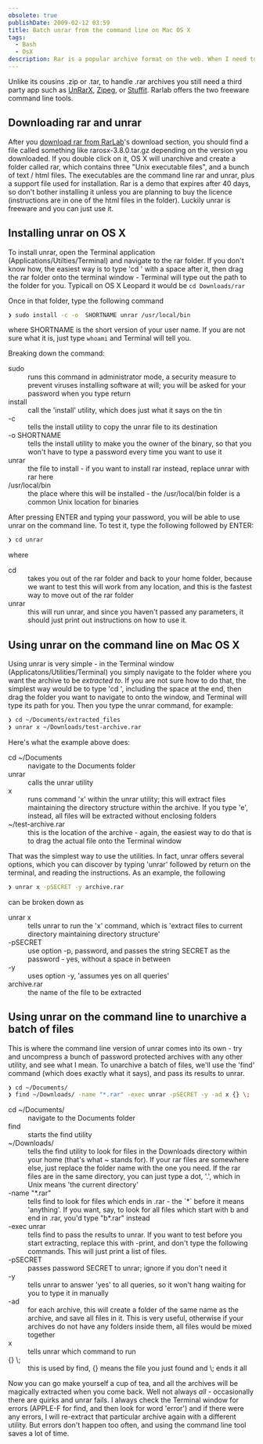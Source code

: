 ```yaml
---
obsolete: true
publishDate: 2009-02-12 03:59
title: Batch unrar from the command line on Mac OS X
tags:
  - Bash
  - OsX
description: Rar is a popular archive format on the web. When I need to unarchive several rar files at once, I use <a href="http://www.rarlab.com/download.htm">RarLab&#39;s command line tool</a>. Here&#39;s how
---
```


Unlike its cousins .zip or .tar, to handle .rar archives you still need a third party app such as [UnRarX](http://www.unrarx.com/), [Zipeg](http://www.zipeg.com/), or [Stuffit](http://shop.smithmicro.com/). Rarlab offers the two freeware command line tools.

## Downloading rar and unrar

After you [download rar from RarLab](http://www.rarlab.com/download.htm)'s download section, you should find a file called something like rarosx-3.8.0.tar.gz depending on the version you downloaded. If you double click on it, OS X will unarchive and create a folder called rar, which contains three "Unix executable files", and a bunch of text / html files. The executables are the command line rar and unrar, plus a support file used for installation. Rar is a demo that expires after 40 days, so don't bother installing it unless you are planning to buy the licence (instructions are in one of the html files in the folder). Luckily unrar is freeware and you can just use it.

## Installing unrar on OS X

To install unrar, open the Terminal application (Applications/Utilties/Terminal) and navigate to the rar folder. If you don't know how, the easiest way is to type 'cd ' with a space after it, then drag the rar folder onto the terminal window - Terminal will type out the path to the folder for you. Typicall on OS X Leopard it would be
`cd Downloads/rar`

Once in that folder, type the following command

```bash
❯ sudo install -c -o  SHORTNAME unrar /usr/local/bin
```

where SHORTNAME is the short version of your user name. If you are not sure what it is, just type
`whoami` and Terminal will tell you.

Breaking down the command:

<dl class="code-breakdown">
<dt>sudo</dt>
<dd>runs this command in administrator mode, a security measure to prevent viruses installing software at will; you will be asked for your password when you type return</dd>
<dt>install</dt>
<dd>call the 'install' utility, which does just what it says on the tin</dd>
<dt>-c</dt>
<dd>tells the install utility to copy the unrar file to its destination</dd>
<dt>-o SHORTNAME</dt>
<dd>tells the install utility to make you the owner of the binary, so that you won't have to type a password every time you want to use it</dd>
<dt>unrar</dt>
<dd>the file to install - if you want to install rar instead, replace unrar with rar here</dd>
<dt>/usr/local/bin</dt>
<dd>the place where this will be installed - the /usr/local/bin folder is a common Unix location for binaries</dd>
</dl>

After pressing ENTER and typing your password, you will be able to use unrar on the command line. To test it, type the following followed by ENTER:

```bash
❯ cd unrar
```

where

<dl class="code-breakdown">
<dt>cd</dt>
<dd>takes you out of the rar folder and back to your home folder, because we want to test this will work from any location, and this is the fastest way to move out of the rar folder</dd>

<dt>unrar</dt>
<dd>this will run unrar, and since you haven't passed any parameters, it should just print out instructions on how to use it.</dd>
</dl>

## Using unrar on the command line on Mac OS X

Using unrar is very simple - in the Terminal window (Applicatons/Utilities/Terminal) you simply navigate to the folder where you want the archive to be _extracted to_. If you are not sure how to do that, the simplest way would be to type 'cd ', including the space at the end, then drag the folder you want to navigate to onto the window, and Terminal will type its path for you. Then you type the unrar command, for example:

```bash
❯ cd ~/Documents/extracted_files
❯ unrar x ~/Downloads/test-archive.rar
```

Here's what the example above does:

<dl class="code-breakdown">
<dt>cd ~/Documents</dt>
<dd>navigate to the Documents folder</dd>

<dt>unrar</dt>
<dd>calls the unrar utility</dd>

<dt>x</dt>
<dd>runs command 'x' within the unrar utility; this will extract files maintaining the directory structure within the archive. If you type 'e', instead, all files will be extracted without enclosing folders</dd>

<dt>~/test-archive.rar</dt>
<dd>this is the location of the archive - again, the easiest way to do that is to drag the actual file onto the Terminal window</dd>
</dl>

That was the simplest way to use the utilities. In fact, unrar offers several options, which you can discover by typing 'unrar' followed by return on the terminal, and reading the instructions. As an example, the following

```bash
❯ unrar x -pSECRET -y archive.rar
```

can be broken down as

<dl class="code-breakdown">
<dt>unrar x</dt>
<dd>tells unrar to run the 'x' command, which is 'extract files to current directory maintaining directory structure'</dd>

<dt>-pSECRET</dt>
<dd>use option -p, password, and passes the string SECRET as the password - yes, without a space in between</dd>

<dt>-y</dt>
<dd>uses option -y, 'assumes yes on all queries'</dd>

<dt>archive.rar</dt>
<dd>the name of the file to be extracted</dd>
</dl>

## Using unrar on the command line to unarchive a batch of files

This is where the command line version of unrar comes into its own - try and uncompress a bunch of password protected archives with any other utility, and see what I mean. To unarchive a batch of files, we'll use the 'find' command (which does exactly what it says), and pass its results to unrar.

```bash
❯ cd ~/Documents/
❯ find ~/Downloads/ -name "*.rar" -exec unrar -pSECRET -y -ad x {} \;
```

<dl class="code-breakdown">
<dt>cd ~/Documents/</dt>
<dd>navigate to the Documents folder</dd>

<dt>find</dt>
<dd>starts the find utility</dd>

<dt>~/Downloads/</dt>
<dd>tells the find utility to look for files in the Downloads directory within your home (that's what ~ stands for). If your rar files are somewhere else, just replace the folder name with the one you need. If the rar files are in the same directory, you can just type a dot, '.', which in Unix means 'the current directory'</dd>

<dt>-name "*.rar"</dt>
<dd>tells find to look for files which ends in .rar - the `*` before it means 'anything'. If you want, say, to look for all files which start with b and end in .rar, you'd type "b*.rar" instead</dd>

<dt>-exec unrar</dt>
<dd>tells find to pass the results to unrar. If you want to test before you start extracting, replace this with -print, and don't type the following commands. This will just print a list of files.</dd>

<dt>-pSECRET</dt>
<dd>passes password SECRET to unrar; ignore if you don't need it</dd>

<dt>-y</dt>
<dd>tells unrar to answer 'yes' to all queries, so it won't hang waiting for you to type it in manually</dd>

<dt>-ad</dt>
<dd>for each archive, this will create a folder of the same name as the archive, and save all files in it. This is very useful, otherwise if your archives do not have any folders inside them, all files would be mixed together</dd>

<dt>x</dt>
<dd>tells unrar which command to run</dd>

<dt>&lbrace;} \;</dt>
<dd>this is used by find, &lbrace;} means the file you just found and \; ends it all</dd>
</dl>

Now you can go make yourself a cup of tea, and all the archives will be magically extracted when you come back. Well not always _all_ - occasionally there are quirks and unrar fails. I always check the Terminal window for errors (APPLE-F for find, and then look for word 'error') and if there were any errors, I will re-extract that particular archive again with a different utility. But errors don't happen too often, and using the command line tool saves a lot of time.
